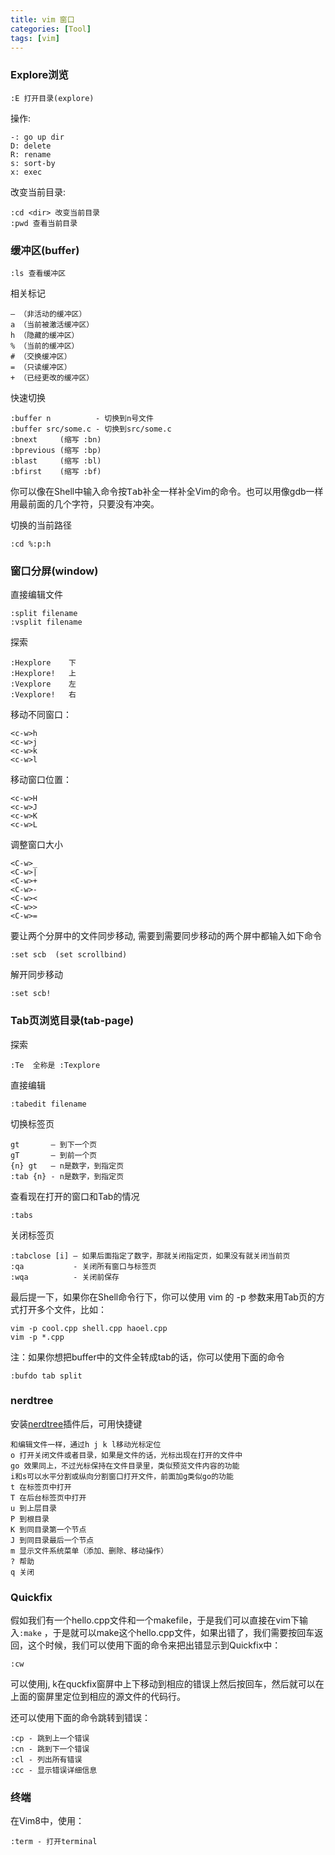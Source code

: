 ```yaml
---
title: vim 窗口
categories: [Tool]
tags: [vim]
---
```


### Explore浏览

    :E 打开目录(explore)

操作:

    -: go up dir
    D: delete
    R: rename
    s: sort-by
    x: exec

改变当前目录:

    :cd <dir> 改变当前目录
    :pwd 查看当前目录

### 缓冲区(buffer)

    :ls 查看缓冲区

相关标记

    – （非活动的缓冲区）
    a （当前被激活缓冲区）
    h （隐藏的缓冲区）
    % （当前的缓冲区）
    # （交换缓冲区）
    = （只读缓冲区）
    + （已经更改的缓冲区）

快速切换

    :buffer n          - 切换到n号文件
    :buffer src/some.c - 切换到src/some.c
    :bnext     (缩写 :bn)
    :bprevious (缩写 :bp)
    :blast     (缩写 :bl)
    :bfirst    (缩写 :bf)

你可以像在Shell中输入命令按<kbd>Tab</kbd>补全一样补全Vim的命令。也可以用像gdb一样用最前面的几个字符，只要没有冲突。

切换的当前路径

    :cd %:p:h

### 窗口分屏(window)

直接编辑文件

    :split filename
    :vsplit filename

探索

    :Hexplore    下
    :Hexplore!   上
    :Vexplore    左
    :Vexplore!   右

移动不同窗口：

    <c-w>h
    <c-w>j
    <c-w>k
    <c-w>l

移动窗口位置：

    <c-w>H
    <c-w>J
    <c-w>K
    <c-w>L

调整窗口大小

    <C-w>_
    <C-w>|
    <C-w>+
    <C-w>-
    <C-w><
    <C-w>>
    <C-w>=


要让两个分屏中的文件同步移动, 需要到需要同步移动的两个屏中都输入如下命令

    :set scb  (set scrollbind)

解开同步移动

    :set scb!

### Tab页浏览目录(tab-page)

探索

    :Te  全称是 :Texplore

直接编辑

    :tabedit filename

切换标签页

    gt       – 到下一个页
    gT       – 到前一个页
    {n} gt   – n是数字，到指定页
    :tab {n} - n是数字，到指定页

查看现在打开的窗口和Tab的情况

    :tabs

关闭标签页

    :tabclose [i] – 如果后面指定了数字，那就关闭指定页，如果没有就关闭当前页
    :qa           - 关闭所有窗口与标签页
    :wqa          - 关闭前保存

最后提一下，如果你在Shell命令行下，你可以使用 vim 的 -p 参数来用Tab页的方式打开多个文件，比如：

    vim -p cool.cpp shell.cpp haoel.cpp
    vim -p *.cpp

注：如果你想把buffer中的文件全转成tab的话，你可以使用下面的命令

    :bufdo tab split

### nerdtree

安装[nerdtree](https://github.com/scrooloose/nerdtree)插件后，可用快捷键

    和编辑文件一样，通过h j k l移动光标定位
    o 打开关闭文件或者目录，如果是文件的话，光标出现在打开的文件中
    go 效果同上，不过光标保持在文件目录里，类似预览文件内容的功能
    i和s可以水平分割或纵向分割窗口打开文件，前面加g类似go的功能
    t 在标签页中打开
    T 在后台标签页中打开
    u 到上层目录
    P 到根目录
    K 到同目录第一个节点
    J 到同目录最后一个节点
    m 显示文件系统菜单（添加、删除、移动操作）
    ? 帮助
    q 关闭

### Quickfix

假如我们有一个hello.cpp文件和一个makefile，于是我们可以直接在vim下输入`:make` ，于是就可以make这个hello.cpp文件，如果出错了，我们需要按回车返回，这个时候，我们可以使用下面的命令来把出错显示到Quickfix中：

    :cw

可以使用j, k在quckfix窗屏中上下移动到相应的错误上然后按回车，然后就可以在上面的窗屏里定位到相应的源文件的代码行。

还可以使用下面的命令跳转到错误：

    :cp - 跳到上一个错误
    :cn - 跳到下一个错误
    :cl - 列出所有错误
    :cc - 显示错误详细信息

### 终端

在Vim8中，使用：

    :term - 打开terminal
